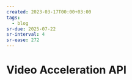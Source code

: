 ```yaml
---
created: 2023-03-17T00:00+03:00
tags:
  - blog
sr-due: 2025-07-22
sr-interval: 4
sr-ease: 272
---
```


# Video Acceleration API
